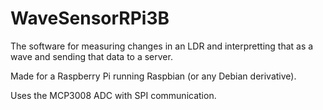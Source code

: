 # WaveSensorRPi3B

The software for measuring changes in an LDR and interpretting that as a wave and sending that data to a server.

Made for a Raspberry Pi running Raspbian (or any Debian derivative).

Uses the MCP3008 ADC with SPI communication.

